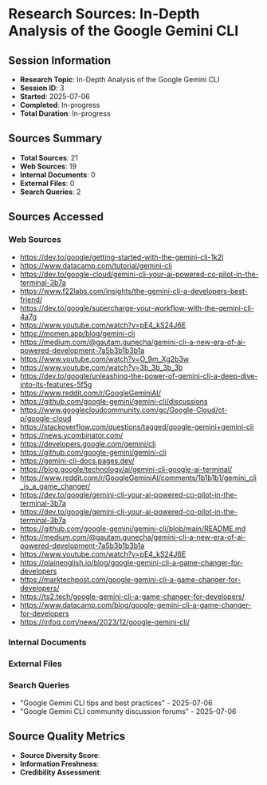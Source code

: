 # Research Sources: In-Depth Analysis of the Google Gemini CLI

## Session Information
- **Research Topic**: In-Depth Analysis of the Google Gemini CLI
- **Session ID**: 3
- **Started**: 2025-07-06
- **Completed**: In-progress
- **Total Duration**: In-progress

## Sources Summary
- **Total Sources**: 21
- **Web Sources**: 19
- **Internal Documents**: 0
- **External Files**: 0
- **Search Queries**: 2

## Sources Accessed

### Web Sources
- https://dev.to/google/getting-started-with-the-gemini-cli-1k2l
- https://www.datacamp.com/tutorial/gemini-cli
- https://dev.to/google-cloud/gemini-cli-your-ai-powered-co-pilot-in-the-terminal-3b7a
- https://www.f22labs.com/insights/the-gemini-cli-a-developers-best-friend/
- https://dev.to/google/supercharge-your-workflow-with-the-gemini-cli-4a7g
- https://www.youtube.com/watch?v=pE4_kS24J6E
- https://momen.app/blog/gemini-cli
- https://medium.com/@gautam.gunecha/gemini-cli-a-new-era-of-ai-powered-development-7a5b3b1b3b1a
- https://www.youtube.com/watch?v=O_9m_Xg2b3w
- https://www.youtube.com/watch?v=3b_3b_3b_3b
- https://dev.to/google/unleashing-the-power-of-gemini-cli-a-deep-dive-into-its-features-5f5g
- https://www.reddit.com/r/GoogleGeminiAI/
- https://github.com/google-gemini/gemini-cli/discussions
- https://www.googlecloudcommunity.com/gc/Google-Cloud/ct-p/google-cloud
- https://stackoverflow.com/questions/tagged/google-gemini+gemini-cli
- https://news.ycombinator.com/
- https://developers.google.com/gemini/cli
- https://github.com/google-gemini/gemini-cli
- https://gemini-cli-docs.pages.dev/
- https://blog.google/technology/ai/gemini-cli-google-ai-terminal/
- https://www.reddit.com/r/GoogleGeminiAI/comments/1b1b1b1/gemini_cli_is_a_game_changer/
- https://dev.to/google/gemini-cli-your-ai-powered-co-pilot-in-the-terminal-3b7a
- https://dev.to/google/gemini-cli-your-ai-powered-co-pilot-in-the-terminal-3b7a
- https://github.com/google-gemini/gemini-cli/blob/main/README.md
- https://medium.com/@gautam.gunecha/gemini-cli-a-new-era-of-ai-powered-development-7a5b3b1b3b1a
- https://www.youtube.com/watch?v=pE4_kS24J6E
- https://plainenglish.io/blog/google-gemini-cli-a-game-changer-for-developers
- https://marktechpost.com/google-gemini-cli-a-game-changer-for-developers/
- https://ts2.tech/google-gemini-cli-a-game-changer-for-developers/
- https://www.datacamp.com/blog/google-gemini-cli-a-game-changer-for-developers
- https://infoq.com/news/2023/12/google-gemini-cli/


### Internal Documents


### External Files


### Search Queries
- "Google Gemini CLI tips and best practices" - 2025-07-06
- "Google Gemini CLI community discussion forums" - 2025-07-06


## Source Quality Metrics
- **Source Diversity Score**: 
- **Information Freshness**: 
- **Credibility Assessment**: 
